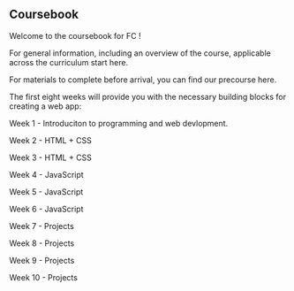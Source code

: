 ## Coursebook
Welcome to the coursebook for FC !

For general information, including an overview of the course, applicable across the curriculum start here.

For materials to complete before arrival, you can find our precourse here.

The first eight weeks will provide you with the necessary building blocks for creating a web app:

Week 1 - Introduciton to programming and web devlopment.

Week 2 - HTML + CSS

Week 3 - HTML + CSS

Week 4 - JavaScript

Week 5 - JavaScript

Week 6 - JavaScript

Week 7 - Projects

Week 8 - Projects

Week 9 - Projects

Week 10 - Projects